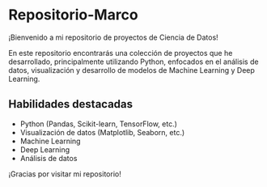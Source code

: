 # Repositorio-Marco

¡Bienvenido a mi repositorio de proyectos de Ciencia de Datos!

En este repositorio encontrarás una colección de proyectos que he desarrollado, principalmente utilizando Python, enfocados en el análisis de datos, visualización y desarrollo de modelos de Machine Learning y Deep Learning.

## Habilidades destacadas

* Python (Pandas, Scikit-learn, TensorFlow, etc.)
* Visualización de datos (Matplotlib, Seaborn, etc.)
* Machine Learning
* Deep Learning
* Análisis de datos

¡Gracias por visitar mi repositorio!
